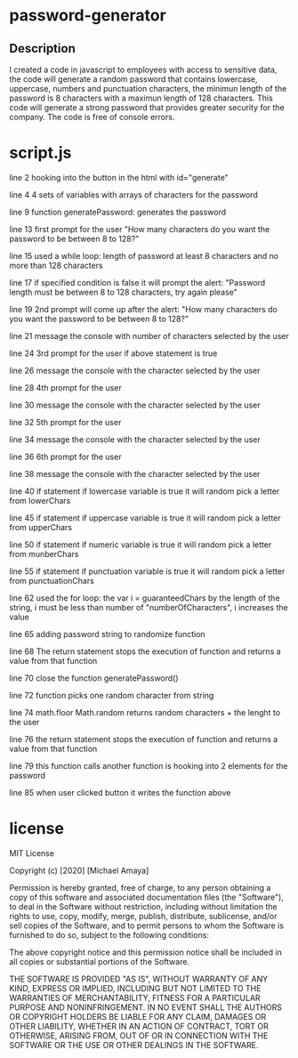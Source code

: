 # password-generator
## Description
I created a code in javascript to employees with access to sensitive data, the code will generate a random password that contains lowercase, uppercase, numbers and punctuation characters, the minimun length of the password is 8 characters with a maximun length of 128 characters. This code will generate a strong password that provides greater security for the company. The code is free of console errors.


# script.js
line 2 hooking into the button in the html with id="generate"

line 4 4 sets of variables with arrays of characters for the password

line 9 function generatePassword: generates the password 

line 13 first prompt for the user "How many characters do you want the password to be between 8 to 128?"

line 15 used a while loop: length of password at least 8 characters and no more than 128 characters

line 17 if specified condition is false it will prompt the alert: "Password length must be between 8 to 128 characters, try again please"

line 19 2nd prompt will come up after the alert: "How many characters do you want the password to be between 8 to 128?"

line 21 message the console with number of characters selected by the user

line 24 3rd prompt for the user if above statement is true

line 26 message the console with the character selected by the user

line 28 4th prompt for the user

line 30 message the console with the character selected by the user

line 32 5th prompt for the user

line 34 message the console with the character selected by the user

line 36 6th prompt for the user

line 38 message the console with the character selected by the user

line 40 if statement if lowercase variable is true it will random pick a letter from lowerChars 

line 45 if statement if uppercase variable is true it will random pick a letter from upperChars

line 50 if statement if numeric variable is true it will random pick a letter from munberChars

line 55 if statement if punctuation variable is true it will random pick a letter from punctuationChars

line 62 used the for loop: the var i = guaranteedChars by the length of the string, i must be less than number of "numberOfCharacters", i increases the value

line 65 adding password string to randomize function

line 68 The return statement stops the execution of function and returns a value from that function

line 70 close the function generatePassword()

line 72 function picks one random character from string

line 74 math.floor Math.random returns random characters + the lenght to the user 

line 76 the return statement stops the execution of function and returns a value from that function

line 79 this function calls another function is hooking into 2 elements for the password

line 85 when user clicked button it writes the function above

# license
MIT License

Copyright (c) [2020] [Michael Amaya]

Permission is hereby granted, free of charge, to any person obtaining a copy
of this software and associated documentation files (the "Software"), to deal
in the Software without restriction, including without limitation the rights
to use, copy, modify, merge, publish, distribute, sublicense, and/or sell
copies of the Software, and to permit persons to whom the Software is
furnished to do so, subject to the following conditions:

The above copyright notice and this permission notice shall be included in all
copies or substantial portions of the Software.

THE SOFTWARE IS PROVIDED "AS IS", WITHOUT WARRANTY OF ANY KIND, EXPRESS OR
IMPLIED, INCLUDING BUT NOT LIMITED TO THE WARRANTIES OF MERCHANTABILITY,
FITNESS FOR A PARTICULAR PURPOSE AND NONINFRINGEMENT. IN NO EVENT SHALL THE
AUTHORS OR COPYRIGHT HOLDERS BE LIABLE FOR ANY CLAIM, DAMAGES OR OTHER
LIABILITY, WHETHER IN AN ACTION OF CONTRACT, TORT OR OTHERWISE, ARISING FROM,
OUT OF OR IN CONNECTION WITH THE SOFTWARE OR THE USE OR OTHER DEALINGS IN THE
SOFTWARE.